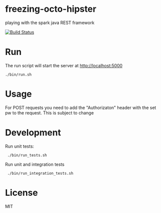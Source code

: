 # freezing-octo-hipster
playing with the spark java REST framework

[![Build Status](https://travis-ci.org/xorrr/freezing-octo-hipster.png)](https://travis-ci.org/xorrr/freezing-octo-hipster)

# Run
The run script will start the server at [http://localhost:5000](http://localhost:5000)

    ./bin/run.sh

# Usage
For POST requests you need to add the "Authorizaton" header with the set pw to the request. This is subject to change

# Development
Run unit tests:

     ./bin/run_tests.sh

Run unit and integration tests

     ./bin/run_integration_tests.sh

# License
MIT
